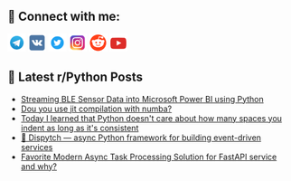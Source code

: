 ## 🔎 Connect with me:
[<img src="https://github.com/bullbesh/bullbesh/blob/main/images/Telegram.png" width="32" height="32" />](https://t.me/bullbesh)
[<img src="https://github.com/bullbesh/bullbesh/blob/main/images/VK.png" width="32" height="32" />](https://vk.com/bullbesh)
[<img src="https://github.com/bullbesh/bullbesh/blob/main/images/Twitter.png" width="32" height="32" />](https://twitter.com/bullbesh1)
[<img src="https://github.com/bullbesh/bullbesh/blob/main/images/Instagram.png" width="32" height="32" />](https://www.instagram.com/bullbesh)
[<img src="https://github.com/bullbesh/bullbesh/blob/main/images/Reddit.png" width="32" height="32" />](https://www.reddit.com/user/bullbesh)
[<img src="https://github.com/bullbesh/bullbesh/blob/main/images/YouTube.png" width="32" height="32" />](https://www.youtube.com/channel/UCtfjRs6uzgq5mfm8S06WTcg)

## 📕 Latest r/Python Posts
<!-- BLOG-POST-LIST:START -->
- [Streaming BLE Sensor Data into Microsoft Power BI using Python](https://www.reddit.com/r/Python/comments/1nkiwc3/streaming_ble_sensor_data_into_microsoft_power_bi/)
- [Dou you use jit compilation with numba?](https://www.reddit.com/r/Python/comments/1nkit7n/dou_you_use_jit_compilation_with_numba/)
- [Today I learned that Python doesn&#39;t care about how many spaces you indent as long as it&#39;s consistent](https://www.reddit.com/r/Python/comments/1nkidxq/today_i_learned_that_python_doesnt_care_about_how/)
- [🚀 Dispytch — async Python framework for building event-driven services](https://www.reddit.com/r/Python/comments/1nkfla2/dispytch_async_python_framework_for_building/)
- [Favorite Modern Async Task Processing Solution for FastAPI service and why?](https://www.reddit.com/r/Python/comments/1nkfhmy/favorite_modern_async_task_processing_solution/)
<!-- BLOG-POST-LIST:END -->
